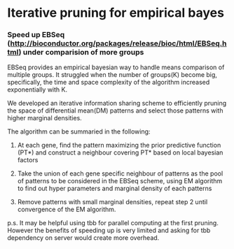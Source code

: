 # Iterative pruning for empirical bayes

### Speed up EBSeq (http://bioconductor.org/packages/release/bioc/html/EBSeq.html) under comparision of more groups

EBSeq provides an empirical bayesian way to handle means comparison of multiple groups. It struggled when the number of groups(K) become big, specifically, the time and space complexity of the algorithm increased exponentially with K. 

We developed an iterative information sharing scheme to efficiently pruning the space of differential mean(DM) patterns and select those patterns with higher marginal densities. 

The algorithm can be summaried in the following:
1) At each gene, find the pattern maximizing the prior predictive function (PT*) and construct a neighbour covering PT* based on local bayesian factors

2) Take the union of each gene specific neighbour of patterns as the pool of patterns to be considered in the EBSeq scheme, using EM algorithm to find out hyper parameters and marginal density of each patterns

3) Remove patterns with small marginal densities, repeat step 2 until convergence of the EM algorithm.


p.s.
It may be helpful using tbb for parallel computing at the first pruning. However the benefits of speeding up is very limited and asking for tbb dependency on server would create more overhead.

